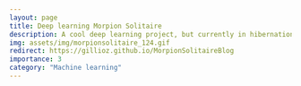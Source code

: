 ```yaml
---
layout: page
title: Deep learning Morpion Solitaire
description: A cool deep learning project, but currently in hibernation
img: assets/img/morpionsolitaire_124.gif
redirect: https://gillioz.github.io/MorpionSolitaireBlog
importance: 3
category: "Machine learning"
---
```

